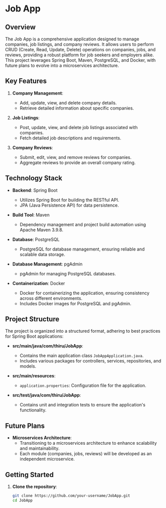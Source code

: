 # Job App

## Overview
The Job App is a comprehensive application designed to manage companies, job listings, and company reviews. It allows users to perform CRUD (Create, Read, Update, Delete) operations on companies, jobs, and reviews, providing a robust platform for job seekers and employers alike. This project leverages Spring Boot, Maven, PostgreSQL, and Docker, with future plans to evolve into a microservices architecture.

## Key Features
1. **Company Management**: 
   - Add, update, view, and delete company details.
   - Retrieve detailed information about specific companies.

2. **Job Listings**:
   - Post, update, view, and delete job listings associated with companies.
   - Fetch detailed job descriptions and requirements.

3. **Company Reviews**:
   - Submit, edit, view, and remove reviews for companies.
   - Aggregate reviews to provide an overall company rating.

## Technology Stack
- **Backend**: Spring Boot
  - Utilizes Spring Boot for building the RESTful API.
  - JPA (Java Persistence API) for data persistence.

- **Build Tool**: Maven
  - Dependency management and project build automation using Apache Maven 3.9.8.

- **Database**: PostgreSQL
  - PostgreSQL for database management, ensuring reliable and scalable data storage.

- **Database Management**: pgAdmin
  - pgAdmin for managing PostgreSQL databases.

- **Containerization**: Docker
  - Docker for containerizing the application, ensuring consistency across different environments.
  - Includes Docker images for PostgreSQL and pgAdmin.

## Project Structure
The project is organized into a structured format, adhering to best practices for Spring Boot applications:

- **src/main/java/com/thiru/JobApp**:
  - Contains the main application class `JobAppApplication.java`.
  - Includes various packages for controllers, services, repositories, and models.

- **src/main/resources**:
  - `application.properties`: Configuration file for the application.

- **src/test/java/com/thiru/JobApp**:
  - Contains unit and integration tests to ensure the application's functionality.

## Future Plans
- **Microservices Architecture**:
  - Transitioning to a microservices architecture to enhance scalability and maintainability.
  - Each module (companies, jobs, reviews) will be developed as an independent microservice.

## Getting Started
1. **Clone the repository**:
   ```sh
   git clone https://github.com/your-username/JobApp.git
   cd JobApp
